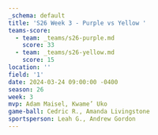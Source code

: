 ```yaml
---
_schema: default
title: 'S26 Week 3 - Purple vs Yellow '
teams-score:
  - team: _teams/s26-purple.md
    score: 33
  - team: _teams/s26-yellow.md
    score: 15
location: ''
field: '1'
date: 2024-03-24 09:00:00 -0400
season: 26
week: 3
mvp: Adam Maisel, Kwame’ Uko
game-ball: Cedric R., Amanda Livingstone
sportsperson: Leah G., Andrew Gordon
---
```

